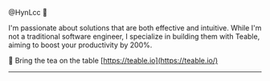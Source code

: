 @HynLcc 👋

I'm passionate about solutions that are both effective and intuitive. While I'm not a traditional software engineer, I specialize in building them with Teable, aiming to boost your productivity by 200%.

🎯 Bring the tea on the table [https://teable.io](https://teable.io/)

---
